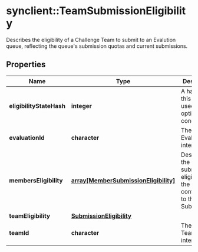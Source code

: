 # synclient::TeamSubmissionEligibility

Describes the eligibility of a Challenge Team to submit to an Evalution queue, reflecting the queue's submission quotas and current submissions. 
## Properties
Name | Type | Description | Notes
------------ | ------------- | ------------- | -------------
**eligibilityStateHash** | **integer** | A hash of this object, used for optimistic concurrency. | [optional] 
**evaluationId** | **character** | The ID of the Evaluation of interest | [optional] 
**membersEligibility** | [**array[MemberSubmissionEligibility]**](MemberSubmissionEligibility.md) | Describes the submission eligibility of the contributors to the Submission. | [optional] 
**teamEligibility** | [**SubmissionEligibility**](SubmissionEligibility.md) |  | [optional] 
**teamId** | **character** | The ID of the Team of interest | [optional] 


